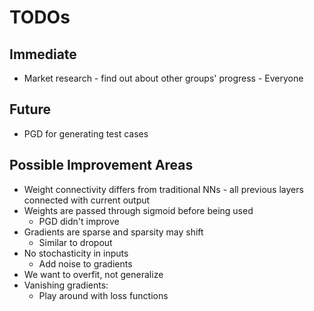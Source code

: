 # TODOs

## Immediate
* Market research - find out about other groups' progress - Everyone

## Future
* PGD for generating test cases

## Possible Improvement Areas
* Weight connectivity differs from traditional NNs - all previous layers connected with current output
* Weights are passed through sigmoid before being used
  - PGD didn't improve
* Gradients are sparse and sparsity may shift
  - Similar to dropout
* No stochasticity in inputs
  - Add noise to gradients
* We want to overfit, not generalize
* Vanishing gradients:
  - Play around with loss functions
